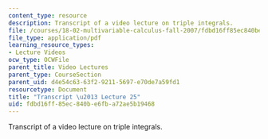 ```yaml
---
content_type: resource
description: Transcript of a video lecture on triple integrals.
file: /courses/18-02-multivariable-calculus-fall-2007/fdbd16ff85ec840be6fba72ae5b19468_18_022007L25.pdf
file_type: application/pdf
learning_resource_types:
- Lecture Videos
ocw_type: OCWFile
parent_title: Video Lectures
parent_type: CourseSection
parent_uid: d4e54c63-63f2-9211-5697-e70de7a59fd1
resourcetype: Document
title: "Transcript \u2013 Lecture 25"
uid: fdbd16ff-85ec-840b-e6fb-a72ae5b19468
---
```

Transcript of a video lecture on triple integrals.

